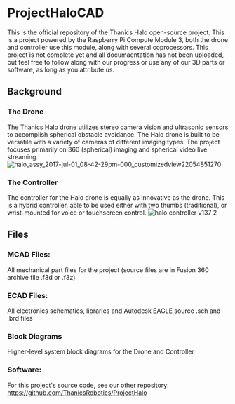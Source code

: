 # ProjectHaloCAD
This is the official repository of the Thanics Halo open-source project. This is a project powered by the Raspberry Pi Compute Module 3, both the drone and controller use this module, along with several coprocessors. This project is not complete yet and all documaentation has not been uploaded, but feel free to follow along with our progress or use any of our 3D parts or software, as long as you attribute us.
## Background
### The Drone
The Thanics Halo drone utilizes stereo camera vision and ultrasonic sensors to accomplish spherical obstacle avoidance. The Halo drone is built to be versatile with a variety of cameras of different imaging types. The project focuses primarily on 360 (spherical) imaging and spherical video live streaming.
![halo_assy_2017-jul-01_08-42-29pm-000_customizedview22054851270](https://user-images.githubusercontent.com/18484036/34462274-ff8e8e3a-ee0d-11e7-9b3c-5e0bff9f3806.png)
### The Controller
The controller for the Halo drone is equally as innovative as the drone. This is a hybrid controller, able to be used either with two thumbs (traditional), or wrist-mounted for voice or touchscreen control.
![halo controller v137 2](https://user-images.githubusercontent.com/18484036/34462250-9a78b516-ee0d-11e7-8bbf-212de0dd6c10.png)
## Files
### MCAD Files: 
All mechanical part files for the project (source files are in Fusion 360 archive file .f3d or .f3z)
### ECAD Files: 
All electronics schematics, libraries and Autodesk EAGLE source .sch and .brd files
### Block Diagrams
Higher-level system block diagrams for the Drone and Controller
### Software:
For this project's source code, see our other repository: https://github.com/ThanicsRobotics/ProjectHalo
